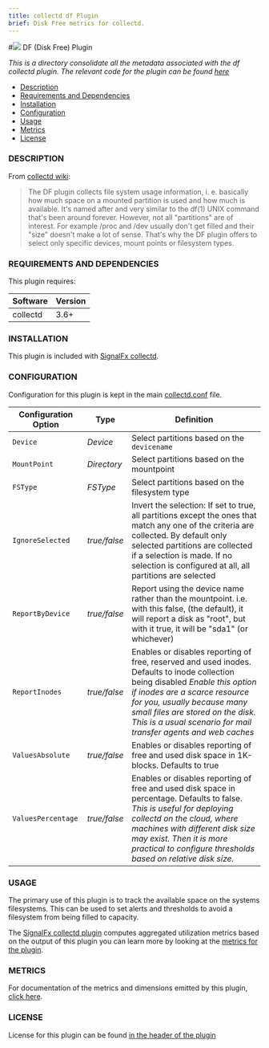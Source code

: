 ```yaml
---
title: collectd df Plugin
brief: Disk Free metrics for collectd.
---
```


#![](https://github.com/signalfx/Integrations/blob/master/collectd/img/integrations_collectd.png) DF (Disk Free) Plugin  

_This is a directory consolidate all the metadata associated with the df collectd plugin. The relevant code for the plugin can be found [here](https://github.com/signalfx/collectd/blob/master/src/df.c)_

- [Description](#description)
- [Requirements and Dependencies](#requirements-and-dependencies)
- [Installation](#installation)
- [Configuration](#configuration)
- [Usage](#usage)
- [Metrics](#metrics)
- [License](#license)

### DESCRIPTION

From [collectd wiki](https://collectd.org/wiki/index.php/Plugin:DF):

> The DF plugin collects file system usage information, i. e. basically how much space on a mounted partition is used and how much is available. It's named after and very similar to the df(1) UNIX command that's been around forever.
However, not all "partitions" are of interest. For example /proc and /dev usually don't get filled and their "size" doesn't make a lot of sense. That's why the DF plugin offers to select only specific devices, mount points or filesystem types.

### REQUIREMENTS AND DEPENDENCIES

This plugin requires:

| Software  | Version        |
|-----------|----------------|
| collectd  | 3.6+ |

### INSTALLATION

This plugin is included with [SignalFx collectd](https://github.com/signalfx/Integrations/tree/master/collectd).

### CONFIGURATION

Configuration for this plugin is kept in the main [collectd.conf](https://github.com/signalfx/Integrations/blob/master/collectd/collectd.conf) file.

| Configuration Option | Type | Definition |
|----------------------|------|------------|
|`Device` | _Device_ | Select partitions based on the `devicename` |
|`MountPoint`| _Directory_|Select partitions based on the mountpoint |
|`FSType`| _FSType_ | Select partitions based on the filesystem type|
|`IgnoreSelected`| _true/false_ |Invert the selection: If set to true, all partitions except the ones that match any one of the criteria are collected. By default only selected partitions are collected if a selection is made. If no selection is configured at all, all partitions are selected|
|`ReportByDevice`| _true/false_ |Report using the device name rather than the mountpoint. i.e. with this false, (the default), it will report a disk as "root", but with it true, it will be "sda1" (or whichever)|
|`ReportInodes`| _true/false_ | Enables or disables reporting of free, reserved and used inodes. Defaults to inode collection being disabled _Enable this option if inodes are a scarce resource for you, usually because many small files are stored on the disk. This is a usual scenario for mail transfer agents and web caches_|
|`ValuesAbsolute`| _true/false_ | Enables or disables reporting of free and used disk space in 1K-blocks. Defaults to true|
|`ValuesPercentage`| _true/false_ | Enables or disables reporting of free and used disk space in percentage. Defaults to false. _This is useful for deploying collectd on the cloud, where machines with different disk size may exist. Then it is more practical to configure thresholds based on relative disk size._|

### USAGE

The primary use of this plugin is to track the available space on the systems filesystems. This can be used to set alerts and thresholds to avoid a filesystem from being filled to capacity.

The [SignalFx collectd plugin](https://github.com/signalfx/Integrations/tree/master/collectd-signalfx) computes aggregated utilization metrics based on the output of this plugin you can learn more by looking at the [metrics for the plugin](https://github.com/signalfx/Integrations/blob/master/collectd-signalfx/docs/disk.utilization.md).

### METRICS

For documentation of the metrics and dimensions emitted by this plugin, [click here](././docs).

### LICENSE

License for this plugin can be found [in the header of the plugin](https://github.com/signalfx/collectd/blob/master/src/df.c)
